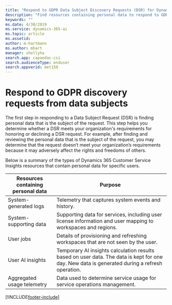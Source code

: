 ```yaml
---
title: "Respond to GDPR Data Subject Discovery Requests (DSR) for Dynamics 365 Customer Service Insights"
description: "Find resources containing personal data to respond to GDPR discovery requests for Dynamics 365 Customer Service Insights"
keywords: ""
ms.date: 4/30/2019
ms.service: dynamics-365-ai
ms.topic: article
ms.assetid:
author: m-hartmann
ms.author: mhart
manager: shellyha
search.app: capaedac-csi
search.audienceType: enduser
search.appverid: met150
---
```


# Respond to GDPR discovery requests from data subjects
The first step in responding to a Data Subject Request (DSR) is finding personal data that is the subject of the request. This step helps you determine whether a DSR meets your organization's requirements for honoring or declining a DSR request. For example, after finding and reviewing the personal data that is the subject of the request, you may determine that the request doesn’t meet your organization’s requirements because it may adversely affect the rights and freedoms of others.

Below is a summary of the types of Dynamics 365 Customer Service Insights resources that contain personal data for specific users.

Resources containing personal data | Purpose
---------------------------------- | -------
System-generated logs | Telemetry that captures system events and history.
System-supporting data | Supporting data for services, including user license information and user mapping to workspaces and regions.
User jobs | Details of provisioning and refreshing workspaces that are not seen by the user.
User AI insights | Temporary AI insights calculation results based on user data. The data is kept for one day. New data is generated during a refresh operation.
Aggregated usage telemetry | Data used to determine service usage for service operations management.


[!INCLUDE[footer-include](../includes/footer-banner.md)]